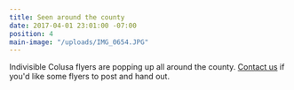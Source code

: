 ```yaml
---
title: Seen around the county
date: 2017-04-01 23:01:00 -07:00
position: 4
main-image: "/uploads/IMG_0654.JPG"
---
```


Indivisible Colusa flyers are popping up all around the county. [Contact us](mailto:indivisiblecolusa@gmail.com) if you'd like some flyers to post and hand out. 